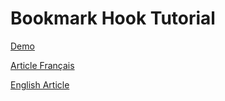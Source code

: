# Bookmark Hook Tutorial

[Demo](https://ermineaweb.github.io/bookmark-hook-tutorial/)

[Article Français](https://romainamichaud.com/les-hooks-en-pratique-favoris-localstorage)

[English Article](https://romainamichaud.com/en/hook-in-practice-system-favorites-localstorage)

